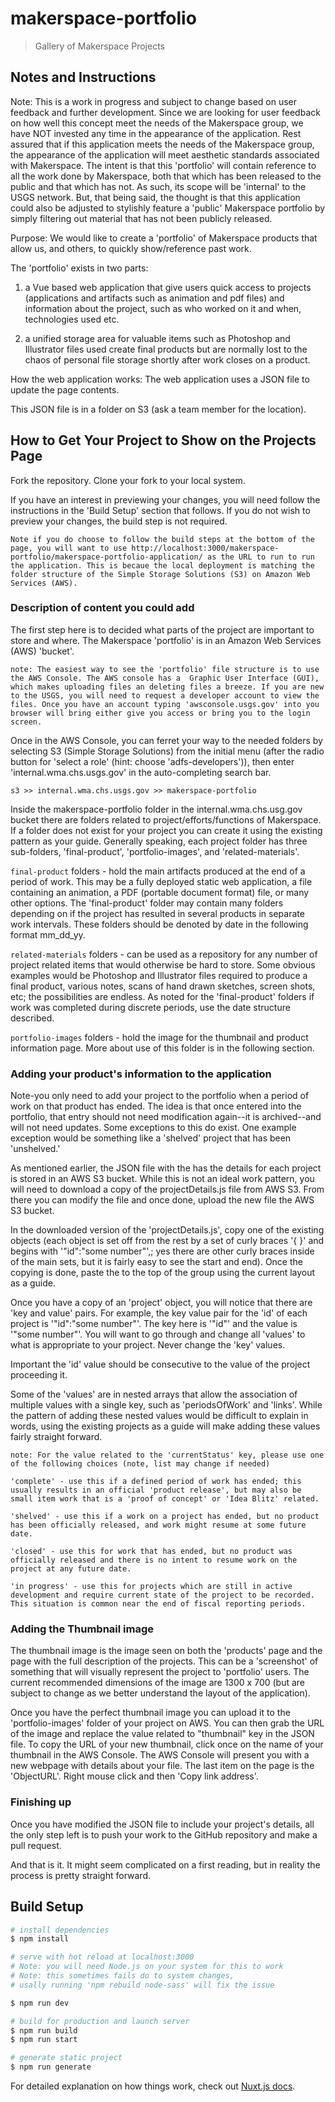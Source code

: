 # makerspace-portfolio

> Gallery of Makerspace Projects

## Notes and Instructions
Note: This is a work in progress and subject to change based on user feedback and further development.
Since we are looking for user feedback on how well this concept meet the needs of the Makerspace
group, we have NOT invested any time in the appearance of the application. Rest assured
that if this application meets the needs of the Makerspace group, the appearance of the 
application will meet aesthetic standards associated with Makerspace. The intent is that 
this 'portfolio' will contain reference to all the work done by Makerspace, both that which has been
released to the public and that which has not. As such, its scope will be 'internal' to
the USGS network. But, that being said, the thought is that this application could also
be adjusted to stylishly feature a 'public' Makerspace portfolio by simply filtering out 
material that has not been publicly released.


Purpose: We would like to create a 'portfolio' of Makerspace products that allow us, and others, to
quickly show/reference past work.
 
The 'portfolio' exists in two parts:
 
 1) a Vue based web application that give users
quick access to projects (applications and artifacts such as animation and pdf files) and information
about the project, such as who worked on it and when, technologies used etc.
 
 2) a unified storage area for valuable items such as Photoshop and Illustrator 
files used create final products but are normally lost to the chaos of personal file storage
shortly after work closes on a product. 

How the web application works:
The web application uses a JSON file to update the page contents. 

This JSON file is in a folder on S3 (ask a team member for the location).   

## How to Get Your Project to Show on the Projects Page 
Fork the repository. Clone your fork to your local system. 

If you have an interest in previewing your changes, you will need follow the instructions
in the 'Build Setup' section that follows. If you do not wish to preview your changes, 
the build step is not required. 

`Note if you do choose to follow the build steps at the bottom of the page, you will want to use
http://localhost:3000/makerspace-portfolio/makerspace-portfolio-application/ as the URL to run to
run the application. This is becaue the local deployment is matching the folder structure of the Simple Storage Solutions (S3)
on Amazon Web Services (AWS).`

### Description of content you could add

The first step here is to decided what parts of the project are important to store and 
where. The Makerspace 'portfolio' is in an Amazon Web Services (AWS) 'bucket'.

`note: The easiest way to see the 'portfolio' file structure is to use the AWS Console. The AWS console has a 
Graphic User Interface (GUI), which makes uploading files an deleting files a breeze. If you are
new to the USGS, you will need to request a developer account to view the files. Once you have an account
typing 'awsconsole.usgs.gov' into you browser will bring either give you access or bring you to the login screen. `

Once in the AWS Console, you can ferret your way to the needed folders by selecting S3 (Simple Storage Solutions)
from the initial menu (after the radio button for 'select a role' (hint: choose 'adfs-developers')), then enter 'internal.wma.chs.usgs.gov' in the 
auto-completing search bar.

`s3 >> internal.wma.chs.usgs.gov >> makerspace-portfolio`

Inside the makerspace-portfolio folder in the internal.wma.chs.usg.gov bucket there are folders related to project/efforts/functions of Makerspace.
If a folder does not exist for your project you can create it using the existing pattern as
your guide. Generally speaking, each project folder has three sub-folders, 'final-product',
'portfolio-images', and 'related-materials'.

`final-product` folders - hold the main artifacts produced at the end of a period of work. 
This may be a fully deployed static web application, a file containing an animation, a 
PDF (portable document format) file, or many other options. The 'final-product' folder may
contain many folders depending on if the project has resulted in several products in
separate work intervals. These folders should be denoted by date in the following format mm_dd_yy.

`related-materials` folders - can be used as a repository for any number of project related
items that would otherwise be hard to store. Some obvious examples would be Photoshop and 
Illustrator files required to produce a final product, various notes, scans of hand drawn sketches,
screen shots, etc; the possibilities are endless. As noted for the 'final-product' folders
if work was completed during discrete periods, use the date structure described. 

`portfolio-images` folders - hold the image for the thumbnail and product information
page. More about use of this folder is in the following section.

### Adding your product's information to the application 

Note-you only need to add your project to the portfolio when a period of work on that product
has ended. The idea is that once entered into the portfolio, that entry should not need
modification again--it is archived--and will not need updates. Some exceptions to
this do exist. One example exception would be something like a 'shelved' project that has been 'unshelved.'  

As mentioned earlier, the JSON file with the has the details for each project is stored in an AWS S3 bucket.
While this is not an ideal work pattern, you will need to download a copy of the projectDetails.js file from
AWS S3. From there you can modify the file and once done, upload the new file the AWS S3 bucket. 
 
In the downloaded version of the 'projectDetails.js', copy one of the existing objects (each object is set off from 
the rest by a set of curly braces '{ }' and begins with '"id":"some number"',; yes there are other curly braces inside of the 
main sets, but it is fairly easy to see the start and end). Once the copying is done, paste the to the top of the
group using the current layout as a guide. 

Once you have a copy of an 'project' object, you will notice that there are 'key and value' pairs.
For example, the key value pair for the 'id' of each project is '"id":"some number"'. The
key here is '"id"' and the value is '"some number"'. You will want to go through and 
change all 'values' to what is appropriate to your project. Never change the 'key' values. 

Important the 'id' value should be consecutive to the value of the project proceeding it.

Some of the 'values' are in nested arrays that allow the association of multiple values with a single key, such as
'periodsOfWork' and 'links'. While the pattern of adding these nested values would be difficult to explain in words, using the existing
projects as a guide will make adding these values fairly straight forward. 

`note: For the value related to the 'currentStatus' key, please use one of the following choices (note, list may change if needed)`

`'complete' - use this if a defined period of work has ended; this usually results in an official 'product release', but may also be small item work that is a 'proof of concept' or 'Idea Blitz' related.` 

`'shelved' - use this if a work on a project has ended, but no product has been officially released, and work might resume at some future date.`

`'closed' - use this for work that has ended, but no product was officially released and there is no intent to resume work on the project at any future date.`

`'in progress' - use this for projects which are still in active development and require current state of the project to be recorded. This situation is common near the end of fiscal reporting periods.`

### Adding the Thumbnail image

The thumbnail image is the image seen on both the 'products' page and the page with the 
full description of the projects. This can be a 'screenshot' of something that will visually
represent the project to 'portfolio' users. The current recommended dimensions of the 
image are 1300 x 700 (but are subject to change as we better understand the layout of the application).

Once you have the perfect thumbnail image you can upload it to the 'portfolio-images' folder of your
project on AWS. You can then grab the URL of the image and replace the value related to 
"thumbnail" key in the JSON file. To copy the URL of your new thumbnail, click once on the name 
of your thumbnail in the AWS Console. The AWS Console will present you with a new webpage with details 
about your file. The last item on the page is the 'ObjectURL'. Right mouse click and then 'Copy link
address'.

### Finishing up

Once you have modified the JSON file to include your project's details, all the only step left is 
to push your work to the GitHub repository and make a pull request. 

And that is it. It might seem complicated on a first reading, but in reality the process is pretty straight forward.   

 
## Build Setup

```bash
# install dependencies
$ npm install

# serve with hot reload at localhost:3000
# Note: you will need Node.js on your system for this to work
# Note: this sometimes fails do to system changes, 
# usally running 'npm rebuild node-sass' will fix the issue

$ npm run dev

# build for production and launch server
$ npm run build
$ npm run start

# generate static project
$ npm run generate
```

For detailed explanation on how things work, check out [Nuxt.js docs](https://nuxtjs.org).
